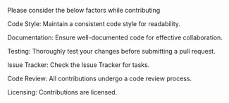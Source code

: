 Please consider the below factors while contributing

Code Style:
Maintain a consistent code style for readability.

Documentation:
Ensure well-documented code for effective collaboration. 

Testing:
Thoroughly test your changes before submitting a pull request.

Issue Tracker:
Check the Issue Tracker for tasks.

Code Review:
All contributions undergo a code review process. 

Licensing:
Contributions are licensed. 
